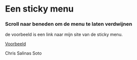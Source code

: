 # Een sticky menu
### Scroll naar beneden om de menu te laten verdwijnen

de voorbeeld is een link naar mijn site van de sticky menu.

[Voorbeeld](http://18510.hosts.ma-cloud.nl/School/periode3/FOP/sticky_menu/index.html)

Chris Salinas Soto
